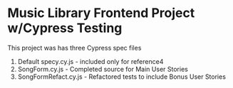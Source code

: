 # Music Library Frontend Project w/Cypress Testing

This project was has three Cypress spec files
1) Default specy.cy.js - included only for reference4
2) SongForm.cy.js - Completed source for Main User Stories
3) SongFormRefact.cy.js - Refactored tests to include Bonus User Stories 
